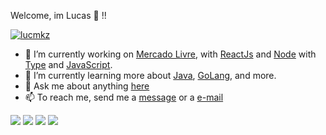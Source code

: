 Welcome, im Lucas 👻 !!

[![lucmkz](https://github-readme-stats.vercel.app/api?username=lucmkz&theme=tokyonight)](https://github.com/lucmkz/)

- 🔭 I’m currently working on [Mercado Livre](https://www.mercadolivre.com.br/), with [ReactJs](https://pt-br.reactjs.org/) and [Node](https://nodejs.org/en/) with [Type](https://www.typescriptlang.org/) and [JavaScript](https://developer.mozilla.org/en-US/docs/Web/JavaScript).
- 🌱 I’m currently learning more about [Java](https://www.java.com), [GoLang](https://golang.org/), and more.
- 💬 Ask me about anything [here](https://api.whatsapp.com/send?phone=5511982116039)
- 📫 To reach me, send me a [message](https://api.whatsapp.com/send?phone=5511982116039) or a [e-mail](mailto:l.duarte.mk@gmail.com)

<p align="left">
  <a href="mailto:l.duarte.mk@gmail.com" alt="Gmail">
  <img src="https://img.shields.io/badge/-Gmail-FF0000?style=flat-square&labelColor=FF0000&logo=gmail&logoColor=white&link=LINK-DO-SEU-EMAIL" /></a>

  <a href="linkedin.com/in/lucmkz" alt="Linkedin">
  <img src="https://img.shields.io/badge/-Linkedin-0e76a8?style=flat-square&logo=Linkedin&logoColor=white&link=LINK-DO-SEU-LINKEDIN" /></a>

  <a href="https://api.whatsapp.com/send?phone=5511982116039" alt="WhatsApp">
  <img src="https://img.shields.io/badge/-WhatsApp-25d366?style=flat-square&labelColor=25d366&logo=whatsapp&logoColor=white&link=API-DO-SEU-WHATSAPP"/></a>

  <a href="https://www.instagram.com/lucmkz/" alt="Instagram" target='_blank'>
  <img src="https://img.shields.io/badge/-Instagram-DF0174?style=flat-square&labelColor=DF0174&logo=instagram&logoColor=white&link=LINK-DO-SEU-INSTAGRAM"/></a>
</p>  
